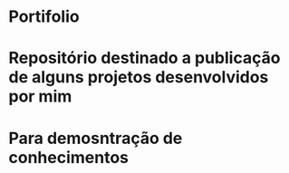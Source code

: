 # Portifolio

# Repositório destinado a publicação de alguns projetos desenvolvidos por mim
# Para demosntração de conhecimentos
